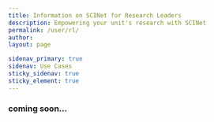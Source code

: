 ```yaml
---
title: Information on SCINet for Research Leaders
description: Empowering your unit's research with SCINet
permalink: /user/rl/
author:
layout: page

sidenav_primary: true
sidenav: Use Cases
sticky_sidenav: true
sticky_element: true
---
```


### coming soon...

<!--
## Getting started material for authors.
(please remove after writing the article)

* For examples of formatting in markdown see [this page](/theme/)
* To add photos
  1. place them in the `/assets/img/` directory
  2. place them on the page using this tag:

  ```markdown
  ![](/assets/img)

  ```

## Page specific instructions

Make the use case for  RL's to encourage their unit to participate in SCINet
and point them to the domain specific resources available.
-->
